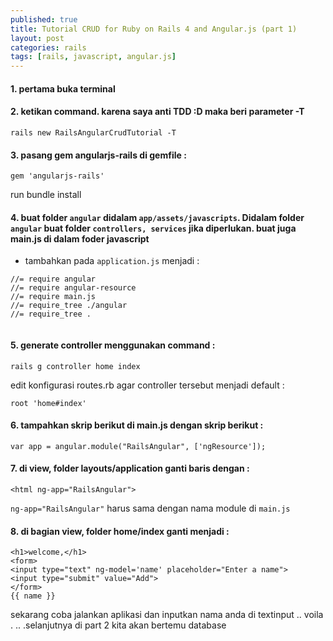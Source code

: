 ```yaml
---
published: true
title: Tutorial CRUD for Ruby on Rails 4 and Angular.js (part 1)
layout: post
categories: rails
tags: [rails, javascript, angular.js]
---
```

#### 1. pertama buka terminal

#### 2. ketikan command. karena saya anti TDD :D maka beri parameter -T

```
rails new RailsAngularCrudTutorial -T 
```

#### 3. pasang gem angularjs-rails di gemfile :

```
gem 'angularjs-rails'
```

run bundle install

#### 4. buat folder `angular` didalam `app/assets/javascripts`. Didalam folder `angular` buat folder `controllers, services` jika diperlukan. buat juga main.js di dalam foder javascript

- tambahkan pada `application.js` menjadi :

```
//= require angular
//= require angular-resource
//= require main.js
//= require_tree ./angular
//= require_tree .
    
```

#### 5. generate controller menggunakan command :

```
rails g controller home index
```

edit konfigurasi routes.rb agar controller tersebut menjadi default :

```
root 'home#index'
```
    
#### 6. tampahkan skrip berikut di main.js dengan skrip berikut :

```
var app = angular.module("RailsAngular", ['ngResource']);
```

#### 7. di view, folder layouts/application ganti baris <html> dengan :
    
```
<html ng-app="RailsAngular">
```

`ng-app="RailsAngular"` harus sama dengan nama module di `main.js`
    
#### 8. di bagian view, folder home/index ganti menjadi :
    
```
<h1>welcome,</h1>
<form>
<input type="text" ng-model='name' placeholder="Enter a name">
<input type="submit" value="Add">
</form>
{{ name }}
```

sekarang coba jalankan aplikasi dan inputkan nama anda di textinput .. voila . .. .selanjutnya di part 2 kita akan bertemu database 